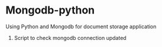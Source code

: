 # Mongodb-python
Using Python and Mongodb for document storage application

1. Script to check mongodb connection updated
